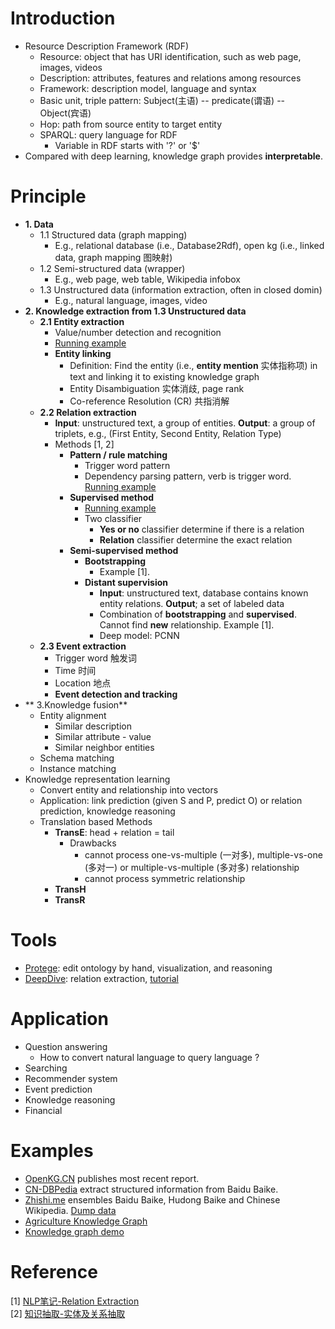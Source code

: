 # Introduction
- Resource Description Framework (RDF)
  - Resource: object that has URI identification, such as web page, images, videos
  - Description: attributes, features and relations among resources
  - Framework: description model, language and syntax
  - Basic unit, triple pattern: Subject(主语) -- predicate(谓语) -- Object(宾语)
  - Hop: path from source entity to target entity
  - SPARQL: query language for RDF
    - Variable in RDF starts with '?' or '$'
- Compared with deep learning, knowledge graph provides **interpretable**.

# Principle
- **1. Data**
  - 1.1 Structured data (graph mapping)
    - E.g., relational database (i.e., Database2Rdf), open kg (i.e., linked data, graph mapping 图映射)
  - 1.2 Semi-structured data (wrapper)
    - E.g., web page, web table, Wikipedia infobox 
  - 1.3 Unstructured data (information extraction, often in closed domin)
    - E.g., natural language, images, video
- **2. Knowledge extraction from 1.3 Unstructured data**
  - **2.1 Entity extraction**
    - Value/number detection and recognition
    - [Running example](https://github.com/gaoisbest/NLP-Projects/blob/master/Sequence%20labeling%20-%20NER/README.md)
    - **Entity linking**
      - Definition: Find the entity (i.e., **entity mention** 实体指称项) in text and linking it to existing knowledge graph
      - Entity Disambiguation 实体消歧, page rank
      - Co-reference Resolution (CR) 共指消解
  - **2.2 Relation extraction**
      - **Input**: unstructured text, a group of entities. **Output**: a group of triplets, e.g., (First Entity, Second Entity, Relation Type)
      - Methods [1, 2]
        - **Pattern / rule matching**
          - Trigger word pattern
          - Dependency parsing pattern, verb is trigger word. [Running example](https://mp.weixin.qq.com/s/Q-WMYSTjGGxIMGNq-wfpRg)
        - **Supervised method**
          - [Running example](https://www.microsoft.com/developerblog/2016/09/13/training-a-classifier-for-relation-extraction-from-medical-literature/)
          - Two classifier
            - **Yes or no** classifier determine if there is a relation
            - **Relation** classifier determine the exact relation
        - **Semi-supervised method**
          - **Bootstrapping**
            - Example [1].
          - **Distant supervision**
            - **Input**: unstructured text, database contains known entity relations. **Output**; a set of labeled data
            - Combination of **bootstrapping** and **supervised**. Cannot find **new** relationship. Example [1].
            - Deep model: PCNN
  - **2.3 Event extraction**
    - Trigger word 触发词
    - Time 时间
    - Location 地点
    - **Event detection and tracking**
- ** 3.Knowledge fusion**
  - Entity alignment
    - Similar description
    - Similar attribute - value
    - Similar neighbor entities
  - Schema matching
  - Instance matching
- Knowledge representation learning
  - Convert entity and relationship into vectors
  - Application: link prediction (given S and P, predict O) or relation prediction, knowledge reasoning
  - Translation based Methods
    - **TransE**: head + relation = tail
      - Drawbacks
        - cannot process one-vs-multiple (一对多), multiple-vs-one (多对一) or multiple-vs-multiple (多对多) relationship
        - cannot process symmetric relationship
    - **TransH**
    - **TransR**
# Tools
- [Protege](https://protege.stanford.edu): edit ontology by hand, visualization, and reasoning
- [DeepDive](http://deepdive.stanford.edu/): relation extraction, [tutorial](http://www.openkg.cn/tool/cn-deepdive)
 
# Application
- Question answering
  - How to convert natural language to query language ?
- Searching
- Recommender system
- Event prediction
- Knowledge reasoning
- Financial

# Examples
- [OpenKG.CN](http://openkg.cn/) publishes most recent report.
- [CN-DBPedia](http://kw.fudan.edu.cn/apis/intro/) extract structured information from Baidu Baike.
- [Zhishi.me](http://zhishi.me/) ensembles Baidu Baike, Hudong Baike and Chinese Wikipedia. [Dump data](http://openkg.cn/dataset/zhishi-me-dump)
- [Agriculture Knowledge Graph](https://github.com/qq547276542/Agriculture_KnowledgeGraph)
- [Knowledge graph demo](https://github.com/Shuang0420/knowledge_graph_demo)

# Reference
[1] [NLP笔记-Relation Extraction](http://www.shuang0420.com/2017/04/10/NLP%E7%AC%94%E8%AE%B0%20-%20Relation%20Extraction/)  
[2] [知识抽取-实体及关系抽取](http://www.shuang0420.com/2018/09/15/%E7%9F%A5%E8%AF%86%E6%8A%BD%E5%8F%96-%E5%AE%9E%E4%BD%93%E5%8F%8A%E5%85%B3%E7%B3%BB%E6%8A%BD%E5%8F%96/)

